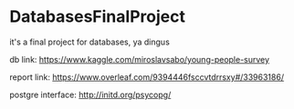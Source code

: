 # DatabasesFinalProject
it's a final project for databases, ya dingus

db link: https://www.kaggle.com/miroslavsabo/young-people-survey

report link: https://www.overleaf.com/9394446fsccvtdrrsxy#/33963186/

postgre interface: http://initd.org/psycopg/
